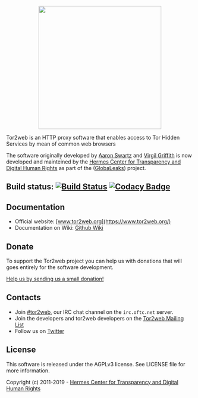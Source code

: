 <p align="center">
  <img src="/data/static/tor2web.png" width="330">
</p>

Tor2web is an HTTP proxy software that enables access to Tor Hidden Services by mean of common web browsers

The software originally developed by [Aaron Swartz](https://en.wikipedia.org/wiki/Aaron_Swartz) and [Virgil Griffith](https://en.wikipedia.org/wiki/Virgil_Griffith) is now developed and mainteined by the [Hermes Center for Transparency and Digital Human Rights](https://www.hermescenter.org) as part of the ([GlobaLeaks](https://github.com/globaleaks/GlobaLeaks/wiki/)) project.

## Build status: [![Build Status](https://travis-ci.org/globaleaks/Tor2web.svg?branch=master)](https://travis-ci.org/globaleaks/Tor2web) [![Codacy Badge](https://api.codacy.com/project/badge/Grade/9278ba439d154cf783d9a84743b174f4)](https://www.codacy.com/app/GlobaLeaks/Tor2web?utm_source=github.com&amp;utm_medium=referral&amp;utm_content=globaleaks/Tor2web&amp;utm_campaign=Badge_Grade)

## Documentation
* Official website: [www.tor2web.org](https://www.tor2web.org/)
* Documentation on Wiki: [Github Wiki](https://github.com/globaleaks/tor2web/wiki)

## Donate
To support the Tor2web project you can help us with donations that will goes entirely for the software development.

[Help us by sending us a small donation!](https://www.hermescenter.org/home/about-mission/support-us/)

## Contacts
* Join [#tor2web](https://webchat.oftc.net/?nick=gl-guest.&channels=tor2web), our IRC chat channel on the `irc.oftc.net` server.
* Join the developers and tor2web developers on the [Tor2web Mailing List](https://lists.ghserv.net/mailman/listinfo/tor2web-talk)
* Follow us on [Twitter](https://twitter.com/tor2web)

## License
This software is released under the AGPLv3 license. See LICENSE file for more information.

Copyright (c) 2011-2019 - [Hermes Center for Transparency and Digital Human Rights](https://www.hermescenter.org)
